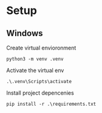 # Setup
## Windows
Create virtual envioronment

`python3 -m venv .venv`

Activate the virtual env

`.\.venv\Scripts\activate`

Install project depencenies 

`pip install -r .\requirements.txt`

